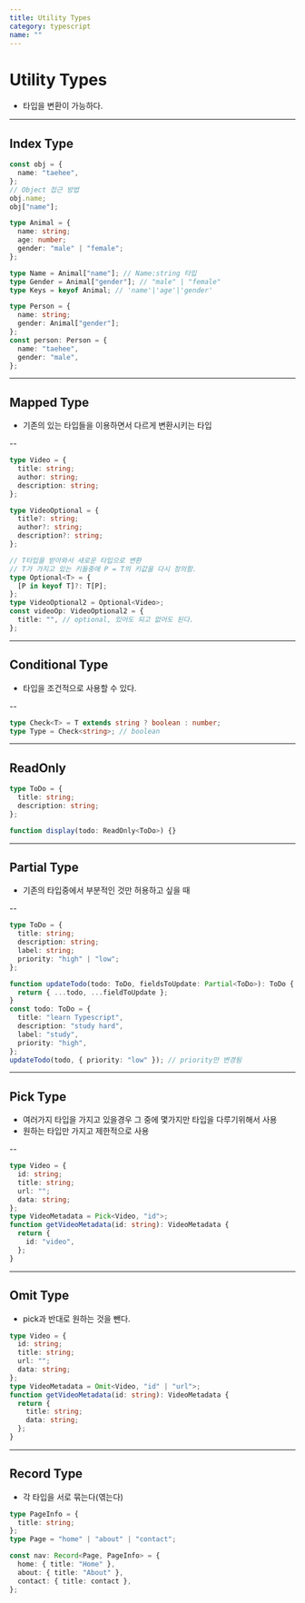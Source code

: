 ```yaml
---
title: Utility Types
category: typescript
name: ""
---
```


# Utility Types

- 타입을 변환이 가능하다.

---

## Index Type

```typescript
const obj = {
  name: "taehee",
};
// Object 접근 방법
obj.name;
obj["name"];

type Animal = {
  name: string;
  age: number;
  gender: "male" | "female";
};

type Name = Animal["name"]; // Name:string 타입
type Gender = Animal["gender"]; // "male" | "female"
type Keys = keyof Animal; // 'name'|'age'|'gender'

type Person = {
  name: string;
  gender: Animal["gender"];
};
const person: Person = {
  name: "taehee",
  gender: "male",
};
```

---

## Mapped Type

- 기존의 있는 타입들을 이용하면서 다르게 변환시키는 타입

-- <br />

```typescript
type Video = {
  title: string;
  author: string;
  description: string;
};

type VideoOptional = {
  title?: string;
  author?: string;
  description?: string;
};

// T타입을 받아와서 새로운 타입으로 변환
// T가 가지고 있는 키들중에 P = T의 키값을 다시 정의함.
type Optional<T> = {
  [P in keyof T]?: T[P];
};
type VideoOptional2 = Optional<Video>;
const videoOp: VideoOptional2 = {
  title: "", // optional, 있어도 되고 없어도 된다.
};
```

---

## Conditional Type

- 타입을 조건적으로 사용할 수 있다.

-- <br />

```typescript
type Check<T> = T extends string ? boolean : number;
type Type = Check<string>; // boolean
```

---

## ReadOnly

```typescript
type ToDo = {
  title: string;
  description: string;
};

function display(todo: ReadOnly<ToDo>) {}
```

---

## Partial Type

- 기존의 타입중에서 부분적인 것만 허용하고 싶을 때

-- <br />

```typescript
type ToDo = {
  title: string;
  description: string;
  label: string;
  priority: "high" | "low";
};

function updateTodo(todo: ToDo, fieldsToUpdate: Partial<ToDo>): ToDo {
  return { ...todo, ...fieldToUpdate };
}
const todo: ToDo = {
  title: "learn Typescript",
  description: "study hard",
  label: "study",
  priority: "high",
};
updateTodo(todo, { priority: "low" }); // priority만 변경됨
```

---

## Pick Type

- 여러가지 타입을 가지고 있을경우 그 중에 몇가지만 타입을 다루기위해서 사용
- 원하는 타입만 가지고 제한적으로 사용

-- <br />

```typescript
type Video = {
  id: string;
  title: string;
  url: "";
  data: string;
};
type VideoMetadata = Pick<Video, "id">;
function getVideoMetadata(id: string): VideoMetadata {
  return {
    id: "video",
  };
}
```

---

## Omit Type

- pick과 반대로 원하는 것을 뺀다.

```typescript
type Video = {
  id: string;
  title: string;
  url: "";
  data: string;
};
type VideoMetadata = Omit<Video, "id" | "url">;
function getVideoMetadata(id: string): VideoMetadata {
  return {
    title: string;
    data: string;
  };
}
```

---

## Record Type

- 각 타입을 서로 묶는다(엮는다)

```typescript
type PageInfo = {
  title: string;
};
type Page = "home" | "about" | "contact";

const nav: Record<Page, PageInfo> = {
  home: { title: "Home" },
  about: { title: "About" },
  contact: { title: contact },
};
```
